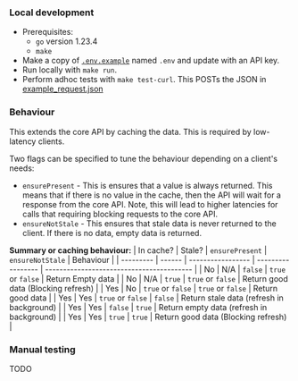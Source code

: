 ### Local development
- Prerequisites:
    - `go` version 1.23.4
    - `make`
- Make a copy of [`.env.example`](.env.example) named `.env` and update with an API key.
- Run locally with `make run`.
- Perform adhoc tests with `make test-curl`. This POSTs the JSON in [example_request.json](example_request.json)

### Behaviour
This extends the core API by caching the data. This is required by low-latency clients.

Two flags can be specified to tune the behaviour depending on a client's needs:
- `ensurePresent` - This is ensures that a value is always returned. This means that if there is no value in the cache, then the API will wait for a response from the core API. Note, this will lead to higher latencies for calls that requiring blocking requests to the core API.
- `ensureNotStale` - This ensures that stale data is never returned to the client. If there is no data, empty data is returned.

**Summary or caching behaviour:**
| In cache? | Stale? | `ensurePresent`   | `ensureNotStale`  | Behaviour                                 |
| --------- | ------ | ----------------- | ----------------- | ----------------------------------------- |
| No        | N/A    | `false`           | `true` or `false` | Return Empty data                         |
| No        | N/A    | `true`            | `true` or `false` | Return good data (Blocking refresh)       |
| Yes       | No     | `true` or `false` | `true` or `false` | Return good data                          |
| Yes       | Yes    | `true` or `false` | `false`           | Return stale data (refresh in background) |
| Yes       | Yes    | `false`           | `true`            | Return empty data (refresh in background) |
| Yes       | Yes    | `true`            | `true`            | Return good data (Blocking refresh)       |

### Manual testing
TODO